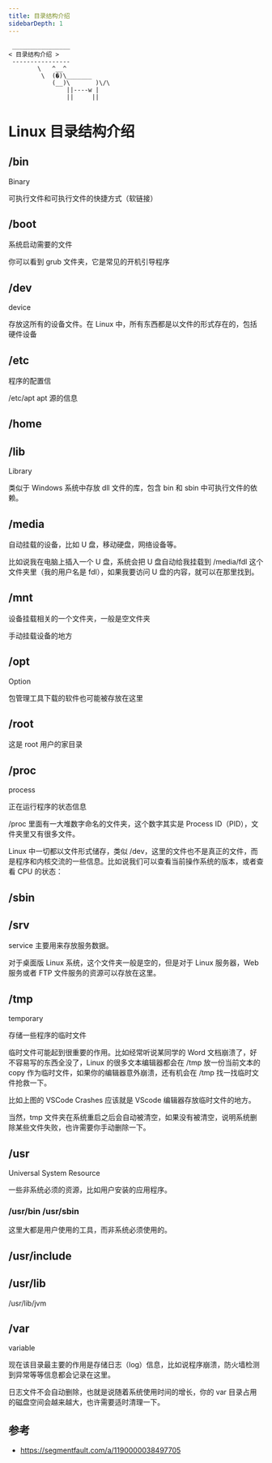 ```yaml
---
title: 目录结构介绍
sidebarDepth: 1
---
```



```:no-line-numbers
 ________________
< 目录结构介绍 >
 ----------------
        \   ^__^
         \  (�)\_______
            (__)\       )\/\
                ||----w |
                ||     ||
```


# Linux 目录结构介绍

## /bin

Binary 

可执行文件和可执行文件的快捷方式（软链接）

## /boot

系统启动需要的文件

你可以看到 grub 文件夹，它是常见的开机引导程序

## /dev

device

存放这所有的设备文件。在 Linux 中，所有东西都是以文件的形式存在的，包括硬件设备

## /etc

程序的配置信

/etc/apt  apt 源的信息


## /home


## /lib

Library

类似于 Windows 系统中存放 dll 文件的库，包含 bin 和 sbin 中可执行文件的依赖。


## /media

自动挂载的设备，比如 U 盘，移动硬盘，网络设备等。

比如说我在电脑上插入一个 U 盘，系统会把 U 盘自动给我挂载到 /media/fdl 这个文件夹里（我的用户名是 fdl），如果我要访问 U 盘的内容，就可以在那里找到。


## /mnt

设备挂载相关的一个文件夹，一般是空文件夹

手动挂载设备的地方


## /opt


Option 

包管理工具下载的软件也可能被存放在这里

## /root


这是 root 用户的家目录



## /proc


process

正在运行程序的状态信息


/proc 里面有一大堆数字命名的文件夹，这个数字其实是 Process ID（PID），文件夹里又有很多文件。


Linux 中一切都以文件形式储存，类似 /dev，这里的文件也不是真正的文件，而是程序和内核交流的一些信息。比如说我们可以查看当前操作系统的版本，或者查看 CPU 的状态：



## /sbin


## /srv

service  主要用来存放服务数据。

对于桌面版 Linux 系统，这个文件夹一般是空的，但是对于 Linux 服务器，Web 服务或者 FTP 文件服务的资源可以存放在这里。




## /tmp


temporary

存储一些程序的临时文件


临时文件可能起到很重要的作用。比如经常听说某同学的 Word 文档崩溃了，好不容易写的东西全没了，Linux 的很多文本编辑器都会在 /tmp 放一份当前文本的 copy 作为临时文件，如果你的编辑器意外崩溃，还有机会在 /tmp 找一找临时文件抢救一下。

比如上图的 VSCode Crashes 应该就是 VScode 编辑器存放临时文件的地方。

当然，tmp 文件夹在系统重启之后会自动被清空，如果没有被清空，说明系统删除某些文件失败，也许需要你手动删除一下。


## /usr


Universal System Resource 

一些非系统必须的资源，比如用户安装的应用程序。

### /usr/bin   /usr/sbin

这里大都是用户使用的工具，而非系统必须使用的。



## /usr/include

## /usr/lib 

/usr/lib/jvm


## /var

variable


现在该目录最主要的作用是存储日志（log）信息，比如说程序崩溃，防火墙检测到异常等等信息都会记录在这里。

日志文件不会自动删除，也就是说随着系统使用时间的增长，你的 var 目录占用的磁盘空间会越来越大，也许需要适时清理一下。


## 参考

- https://segmentfault.com/a/1190000038497705